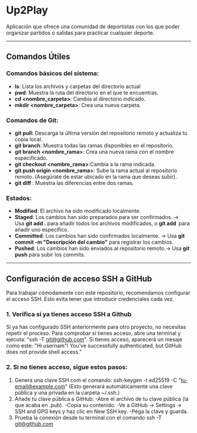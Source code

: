 # Up2Play

Aplicación que ofrece una comunidad de deportistas con los que poder organizar partidos o salidas para practicar cualquier deporte.

---

## Comandos Útiles

### **Comandos básicos del sistema:**

- **ls**: Lista los archivos y carpetas del directorio actual
- **pwd**: Muestra la ruta del directorio en el que te encuentras.
- **cd <nombre_carpeta>**: Cambia al directorio indicado.
- **mkdir <nombre_carpeta>**: Crea una nueva carpeta.

### **Comandos de Git**:

- **git pull:**  Descarga la última versión del repositorio remoto y actualiza tu copia local.
- **git branch**: Muestra todas las ramas disponibles en el repositorio.
- **git branch <nombre_rama>**: Crea una nueva rama con el nombre especificado.
- **git checkout <nombre_rama>**:Cambia a la rama indicada.
- **git push origin <nombre_rama>**: Sube la rama actual al repositorio remoto. (Asegúrate de estar ubicado en la rama que deseas subir).
- **git diff <rama1> <rama2>**: Muestra las diferencias entre dos ramas.

### **Estados:**

- **Modified**: El archivo ha sido modificado localmente.
- **Staged**: Los cambios han sido preparados para ser confirmados. → Usa **git add .** para añadir todos los archivos modificados, o **git add <archivo>** para añadir uno específico.
- **Committed**:  Los cambios han sido confirmados localmente. → Usa **git commit -m "Descripción del cambio"** para registrar los cambios.
- **Pushed**: Los cambios han sido enviados al repositorio remoto.→ Usa **git push** para subir los commits.

---

## Configuración de acceso SSH a GitHub

Para trabajar cómodamente con este repositorio, recomendamos configurar el acceso SSH. Esto evita tener que introducir credenciales cada vez.

### 1. Verifica si ya tienes acceso SSH a Github

Si ya has configurado SSH anteriormente para otro proyecto, no necesitas repetir el proceso.
Para comprobar si tienes acceso, abre una terminal y ejecuta: "ssh -T [git@github.com](mailto:git@github.com)". Si tienes acceso, aparecerá un mesaje como este: "Hi usernam"! You've successfully authenticated, but GitHub does not provide shell access."

### 2. Si no tienes acceso, sigue estos pasos:

1. Genera una clave SSH com el comando: ssh-keygen -t ed25519 -C "[tu-email@example.com](mailto:tu-email@example.com)" (Esto generará automáticamente una clave pública y una privada en la carpeta ~/.ssh.)
2. Añade tu clave pública a GitHub:
-Abre el archivo de tu clave pública (la que acaba en .pub).
-Copia su contenido.
-Ve a GitHub → Settings → SSH and GPG keys y haz clic en New SSH key.
-Pega la clave y guarda.
3. Prueba la conexión desde tu terminal con el comando ssh -T [git@github.com](mailto:git@github.com)